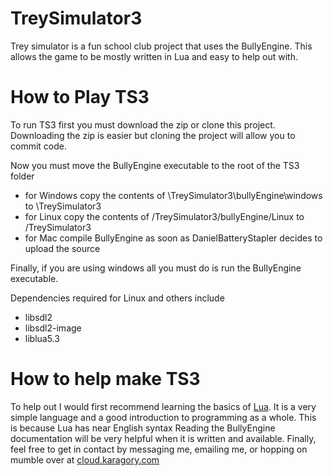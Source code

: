 # TreySimulator3
Trey simulator is a fun school club project that uses the BullyEngine. This allows the game to be mostly written in Lua and easy to help out with.
# How to Play TS3
To run TS3 first you must download the zip or clone this project. Downloading the zip is easier but cloning the project will allow you to commit code.

Now you must move the BullyEngine executable to the root of the TS3 folder
* for Windows copy the contents of \\TreySimulator3\\bullyEngine\\windows to \\TreySimulator3
* for Linux copy the contents of /TreySimulator3/bullyEngine/Linux to /TreySimulator3
* for Mac compile BullyEngine as soon as DanielBatteryStapler decides to upload the source

Finally, if you are using windows all you must do is run the BullyEngine executable.

Dependencies required for Linux and others include
* libsdl2
* libsdl2-image
* liblua5.3

# How to help make TS3
To help out I would first recommend learning the basics of [Lua][]. It is a very simple language and a good introduction to programming as a whole. This is because Lua has near English syntax
Reading the BullyEngine documentation will be very helpful when it is written and available.
Finally, feel free to get in contact by messaging me, emailing me, or hopping on mumble over at [cloud.karagory.com][]

[Lua]:http://www.lua.org/manual/5.3/
[cloud.karagory.com]:cloud.karagory.com
